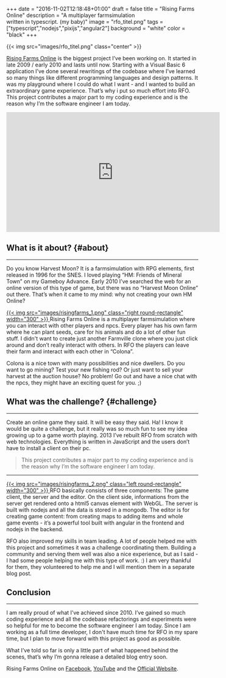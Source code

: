 +++
date = "2016-11-02T12:18:48+01:00"
draft = false
title = "Rising Farms Online"
description = "A multiplayer farmsimulation <br/> written in typescript. (my baby)"
image = "rfo_titel.png"
tags = ["typescript","nodejs","pixijs","angular2"]
background = "white"
color = "black"
+++

<p>
    {{< img src="images/rfo_titel.png" class="center" >}}
</p>

[Rising Farms Online](http://rising.farm/play) is the biggest project I’ve been working on. It started in late 2009 / early 2010 and lasts until now. Starting with a Visual Basic 6 application I’ve done several rewritings of the codebase where I’ve learned so many things like different programming languages and design patterns. It was my playground where I could do what I want - and I wanted to build an extraordinary game experience. That’s why i put so much effort into <span class="tooltip" title="Rising Farms Online">RFO</span>. This project contributes a major part to my coding experience and is the reason why I’m the software engineer I am today. 

<p style="text-align:center">
    <iframe width="560" height="315" src="https://www.youtube.com/embed/aB1j0G4NdMg?rel=0&amp;showinfo=0" frameborder="0" allowfullscreen></iframe>
</p>

## What is it about?  {#about}
---

Do you know Harvest Moon? It is a farmsimulation with RPG elements, first released in 1996 for the SNES. I loved playing “HM: Friends of Mineral Town” on my Gameboy Advance. Early 2010 I’ve searched the web for an online version of this type of game, but there was no “Harvest Moon Online” out there. That’s when it came to my mind: why not creating your own <span class="tooltip" title="Harvest Moon">HM</span> Online?

<a class="image-link" href="../../images/risingfarms_1.png" title="Login Screen">
    {{< img src="images/risingfarms_1.png" class="right round-rectangle" width="300" >}}
</a>
Rising Farms Online is a multiplayer farmsimulation where you can interact with other players and npcs. Every player has his own farm where he can plant seeds, care for his animals and do a lot of other fun stuff. I didn't want to create just another Farmville clone where you just click around and don’t really interact with others. In RFO the players can leave their farm and interact with each other in “Colona”. 

Colona is a nice town with many possibilities and nice dwellers. Do you want to go mining? Test your new fishing rod? Or just want to sell your harvest at the auction house? No problem! Go out and have a nice chat with the npcs, they might have an exciting quest for you. ;) 

## What was the challenge? {#challenge}
---

Create an online game they said. It will be easy they said. Ha! I know it would be quite a challenge, but it really was so much fun to see my idea growing up to a game worth playing. 2013 I’ve rebuilt RFO from scratch with web technologies. Everything is written in JavaScript and the users don’t have to install a client on their pc. 

> This project contributes a major part to my coding experience and is the reason why I’m the software engineer I am today.

---

<a class="image-link" href="../../images/risingfarms_2.png" title="Map Editor">
    {{< img src="images/risingfarms_2.png" class="left round-rectangle" width="300" >}}
</a>
RFO basically consists of three components: The game client, the server and the editor. On the client side, informations from the server get rendered onto a html5 canvas element with WebGL. The server is built with nodejs and all the data is stored in a mongodb. The editor is for creating game content: from creating maps to adding items and whole game events - it’s a powerful tool built with angular in the frontend and nodejs in the backend. 

RFO also improved my skills in team leading. A lot of people helped me with this project and sometimes it was a challenge coordinating them. Building a community and serving them well was also a nice experience, but as I said - I had some people helping me with this type of work. :)  I am very thankful for them, they volunteered to help me and I will mention them in a separate blog post. 

## Conclusion
---

I am really proud of what I’ve achieved since 2010. I’ve gained so much coding experience and all the codebase refactorings and experiments were so helpful for me to become the software engineer I am today. Since I am working as a full time developer, I don't have much time for RFO in my spare time, but I plan to move forward with this project as good as possible. 

What I’ve told so far is only a little part of what happened behind the scenes, that’s why I’m gonna release a detailed blog entry soon.

Rising Farms Online on [<i class="fa fa-facebook"></i> Facebook](https://www.facebook.com/risingfarmsonline/), [<i class="fa fa-youtube"></i> YouTube](https://www.youtube.com/risingfarmsonline/) and the [<i class="fa fa-globe"></i> Official Website](http://www.risingfarms-online.com/).